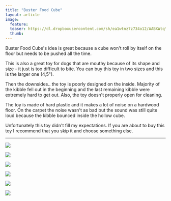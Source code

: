 ```yaml
---
title: "Buster Food Cube"
layout: article
image:
  feature:
  teaser: https://dl.dropboxusercontent.com/sh/ea1wtnz7z734o12/AABXWtqYSyF4H46lXw6WLVwLa/aktivointilelut/muut/DS36165-245px.jpg
  thumb:
---
```


Buster Food Cube's idea is great because a cube won't roll by itself on the floor but needs to be pushed all the time.

This is also a great toy for dogs that are mouthy because of its shape and size - it just is too difficult to bite. You can buy this toy in two sizes and this is the larger one (4,5").

Then the downsides.. the toy is poorly designed on the inside. Majority of the kibble fell out in the beginning and the last remaining kibble were extremely hard to get out. Also, the toy doesn't properly open for cleaning.

The toy is made of hard plastic and it makes a lot of noise on a hardwood floor. On the carpet the noise wasn't as bad but the sound was still quite loud because the kibble bounced inside the hollow cube. 

Unfortunately this toy didn't fill my expectations. If you are about to buy this toy I recommend that you skip it and choose something else.

---

[![](https://dl.dropboxusercontent.com/sh/ea1wtnz7z734o12/AACiXWTR5PgkjmpzyVLTe6vua/aktivointilelut/muut/DS36159-800px.jpg)](https://dl.dropboxusercontent.com/sh/ea1wtnz7z734o12/AACoVWRuhIzF-M60la9AuXv3a/aktivointilelut/muut/DS36159.jpg)

[![](https://dl.dropboxusercontent.com/sh/ea1wtnz7z734o12/AABtnJ9wm6qiyttxah2KZ8o7a/aktivointilelut/muut/DS36165-800px.jpg)](https://dl.dropboxusercontent.com/sh/ea1wtnz7z734o12/AABPg-sDwGzM6TP6v4gF_cAva/aktivointilelut/muut/DS36165.jpg)

[![](https://dl.dropboxusercontent.com/sh/ea1wtnz7z734o12/AADBtJLKz3gwLBzInUVjsDzBa/aktivointilelut/muut/DS36188-800px.jpg)](https://dl.dropboxusercontent.com/sh/ea1wtnz7z734o12/AAA3xiu7gWIeGul5-2cPZwY1a/aktivointilelut/muut/DS36188.jpg)

[![](https://dl.dropboxusercontent.com/sh/ea1wtnz7z734o12/AACDc4wGIJD-Xp_Q69H1Zgt3a/aktivointilelut/muut/DS36201-800px.jpg)](https://dl.dropboxusercontent.com/sh/ea1wtnz7z734o12/AAA_o5FCZoD5dvpW7iC0MX88a/aktivointilelut/muut/DS36201.jpg)

[![](https://dl.dropboxusercontent.com/sh/ea1wtnz7z734o12/AACiT0ZWK7s5FBTW5zCGErDWa/aktivointilelut/muut/DS36227-800px.jpg)](https://dl.dropboxusercontent.com/sh/ea1wtnz7z734o12/AACcmta7bONH_Sy7xTVOnqaTa/aktivointilelut/muut/DS36227.jpg)

[![](https://dl.dropboxusercontent.com/sh/ea1wtnz7z734o12/AABWE9vvURawUfzpKZrnLLJqa/aktivointilelut/muut/DS36232-800px.jpg)](https://dl.dropboxusercontent.com/sh/ea1wtnz7z734o12/AACC-tcI0Ep3_uquRPQxE4aka/aktivointilelut/muut/DS36232.jpg)
